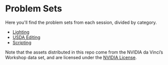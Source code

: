 # Problem Sets

Here you'll find the problem sets from each session, divided by category.
- [Lighting](./lighting/README.md)
- [USDA Editing](./usda_editing/README.md)
- [Scripting](./scripting/README.md)

Note that the assets distributed in this repo come from the NVIDIA da Vinci’s Workshop data set, and are licensed under the [NVIDIA License](./ASSET_LICENSE.pdf).
